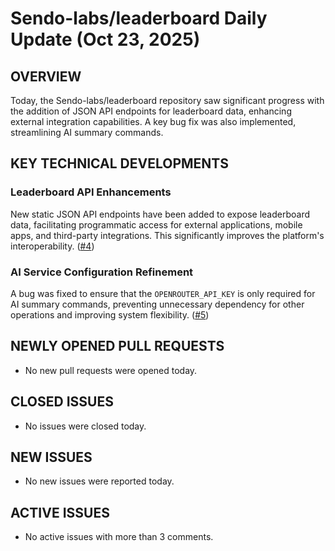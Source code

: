# Sendo-labs/leaderboard Daily Update (Oct 23, 2025)
## OVERVIEW 
Today, the Sendo-labs/leaderboard repository saw significant progress with the addition of JSON API endpoints for leaderboard data, enhancing external integration capabilities. A key bug fix was also implemented, streamlining AI summary commands.

## KEY TECHNICAL DEVELOPMENTS

### Leaderboard API Enhancements
New static JSON API endpoints have been added to expose leaderboard data, facilitating programmatic access for external applications, mobile apps, and third-party integrations. This significantly improves the platform's interoperability. ([#4](https://github.com/Sendo-labs/leaderboard/pull/4))

### AI Service Configuration Refinement
A bug was fixed to ensure that the `OPENROUTER_API_KEY` is only required for AI summary commands, preventing unnecessary dependency for other operations and improving system flexibility. ([#5](https://github.com/Sendo-labs/leaderboard/pull/5))

## NEWLY OPENED PULL REQUESTS
- No new pull requests were opened today.

## CLOSED ISSUES
- No issues were closed today.

## NEW ISSUES
- No new issues were reported today.

## ACTIVE ISSUES
- No active issues with more than 3 comments.